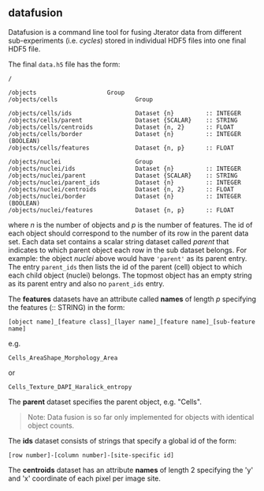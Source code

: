 ## datafusion ##

Datafusion is a command line tool for fusing Jterator data from different sub-experiments (i.e. *cycles*) stored in individual HDF5 files into one final HDF5 file.

The final `data.h5` file has the form:

```
/

/objects                    Group
/objects/cells                      Group

/objects/cells/ids                  Dataset {n}         :: INTEGER
/objects/cells/parent               Dataset {SCALAR}    :: STRING
/objects/cells/centroids            Dataset {n, 2}      :: FLOAT
/objects/cells/border               Dataset {n}         :: INTEGER (BOOLEAN)
/objects/cells/features             Dataset {n, p}      :: FLOAT

/objects/nuclei                     Group
/objects/nuclei/ids                 Dataset {n}         :: INTEGER
/objects/nuclei/parent              Dataset {SCALAR}    :: STRING
/objects/nuclei/parent_ids          Dataset {n}         :: INTEGER
/objects/nuclei/centroids           Dataset {n, 2}      :: FLOAT
/objects/nuclei/border              Dataset {n}         :: INTEGER (BOOLEAN)
/objects/nuclei/features            Dataset {n, p}      :: FLOAT

```

where *n* is the number of objects and *p* is the number of features.
The id of each object should correspond to the number of its row in the parent data set.
Each data set contains a scalar string dataset called *parent* that indicates to which parent object each row in the sub dataset belongs.
For example: the object *nuclei* above would have `'parent'` as its parent entry.
The entry `parent_ids` then lists the id of the parent (cell) object to which each child object (nuclei) belongs.
The topmost object has an empty string as its parent entry and also no `parent_ids` entry.

The **features** datasets have an attribute called **names** of length *p* specifying the features (:: STRING) in the form:

```
[object name]_[feature class]_[layer name]_[feature name]_[sub-feature name]
```

e.g.

```
Cells_AreaShape_Morphology_Area
```

or

```
Cells_Texture_DAPI_Haralick_entropy
```

The **parent** dataset specifies the parent object, e.g. "Cells".

> Note: Data fusion is so far only implemented for objects with identical object counts.

The **ids** dataset consists of strings that specify a global id of the form:

```
[row number]-[column number]-[site-specific id]
```

The **centroids** dataset has an attribute **names** of length 2 specifying the 'y' and 'x' coordinate of each pixel per image site.
